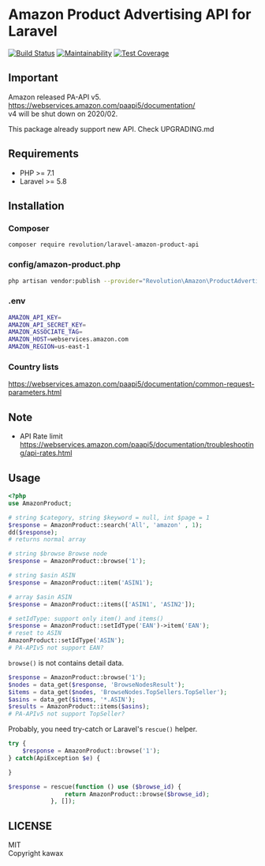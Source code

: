 # Amazon Product Advertising API for Laravel

[![Build Status](https://travis-ci.org/kawax/laravel-amazon-product-api.svg?branch=master)](https://travis-ci.org/kawax/laravel-amazon-product-api)
[![Maintainability](https://api.codeclimate.com/v1/badges/d835c616dc9f95faf516/maintainability)](https://codeclimate.com/github/kawax/laravel-amazon-product-api/maintainability)
[![Test Coverage](https://api.codeclimate.com/v1/badges/d835c616dc9f95faf516/test_coverage)](https://codeclimate.com/github/kawax/laravel-amazon-product-api/test_coverage)

## Important
Amazon released PA-API v5. https://webservices.amazon.com/paapi5/documentation/  
v4 will be shut down on 2020/02.

This package already support new API. Check UPGRADING.md

## Requirements
- PHP >= 7.1
- Laravel >= 5.8

## Installation

### Composer
```
composer require revolution/laravel-amazon-product-api
```

### config/amazon-product.php
```bash
php artisan vendor:publish --provider="Revolution\Amazon\ProductAdvertising\Providers\AmazonProductServiceProvider"
```

### .env
```bash
AMAZON_API_KEY=
AMAZON_API_SECRET_KEY=
AMAZON_ASSOCIATE_TAG=
AMAZON_HOST=webservices.amazon.com
AMAZON_REGION=us-east-1
```

### Country lists
https://webservices.amazon.com/paapi5/documentation/common-request-parameters.html

## Note
- API Rate limit https://webservices.amazon.com/paapi5/documentation/troubleshooting/api-rates.html

## Usage

```php
<?php
use AmazonProduct;

# string $category, string $keyword = null, int $page = 1
$response = AmazonProduct::search('All', 'amazon' , 1);
dd($response);
# returns normal array

# string $browse Browse node
$response = AmazonProduct::browse('1');

# string $asin ASIN
$response = AmazonProduct::item('ASIN1');

# array $asin ASIN
$response = AmazonProduct::items(['ASIN1', 'ASIN2']);

# setIdType: support only item() and items()
$response = AmazonProduct::setIdType('EAN')->item('EAN');
# reset to ASIN
AmazonProduct::setIdType('ASIN');
# PA-APIv5 not support EAN?
```

`browse()` is not contains detail data.

```php
$response = AmazonProduct::browse('1');
$nodes = data_get($response, 'BrowseNodesResult');
$items = data_get($nodes, 'BrowseNodes.TopSellers.TopSeller');
$asins = data_get($items, '*.ASIN');
$results = AmazonProduct::items($asins);
# PA-APIv5 not support TopSeller?
```

Probably, you need try-catch or Laravel's `rescue()` helper.

```php
try {
    $response = AmazonProduct::browse('1');
} catch(ApiException $e) {

}

$response = rescue(function () use ($browse_id) {
                return AmazonProduct::browse($browse_id);
            }, []);
```

## LICENSE
MIT  
Copyright kawax
